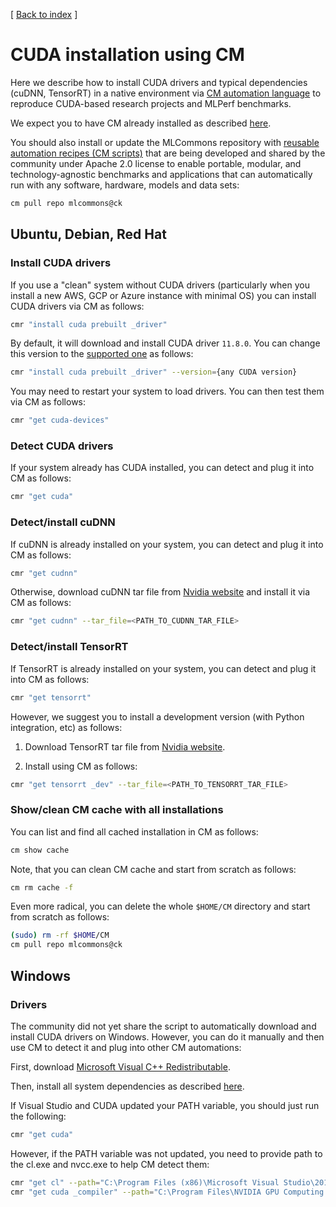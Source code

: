 [ [Back to index](README.md) ]


# CUDA installation using CM

Here we describe how to install CUDA drivers and typical dependencies (cuDNN, TensorRT)
in a native environment via [CM automation language](https://doi.org/10.5281/zenodo.8105339) 
to reproduce CUDA-based research projects and MLPerf benchmarks.

We expect you to have CM already installed as described [here](installation.md).

You should also install or update 
the MLCommons repository with [reusable automation recipes (CM scripts)](https://github.com/mlcommons/ck/tree/master/cm-mlops/script)
that are being developed and shared by the community under Apache 2.0 license 
to enable portable, modular, and technology-agnostic benchmarks and applications 
that can automatically run with any software, hardware, models and data sets:

```bash
cm pull repo mlcommons@ck
```


## Ubuntu, Debian, Red Hat

### Install CUDA drivers

If you use a "clean" system without CUDA drivers (particularly when you install a new AWS, GCP or Azure instance with minimal OS)
you can install CUDA drivers via CM as follows:

```bash
cmr "install cuda prebuilt _driver"
```

By default, it will download and install CUDA driver `11.8.0`. You can change this version 
to the [supported one](https://github.com/mlcommons/ck/blob/master/cm-mlops/script/install-cuda-prebuilt/_cm.json#L56)
as follows:
```bash
cmr "install cuda prebuilt _driver" --version={any CUDA version}
```

You may need to restart your system to load drivers. You can then test them via CM as follows:
```bash
cmr "get cuda-devices"
```

### Detect CUDA drivers

If your system already has CUDA installed, you can detect and plug it into CM as follows:
```bash
cmr "get cuda"
```

### Detect/install cuDNN

If cuDNN is already installed on your system, you can detect and plug it into CM as follows:
    
```bash
cmr "get cudnn"
```

Otherwise, download cuDNN tar file from [Nvidia website](https://developer.nvidia.com/cudnn)
and install it via CM as follows:

```bash
cmr "get cudnn" --tar_file=<PATH_TO_CUDNN_TAR_FILE>
```


### Detect/install TensorRT

If TensorRT is already installed on your system, you can detect and plug it into CM as follows:
    
```bash
cmr "get tensorrt"
```

However, we suggest you to install a development version (with Python integration, etc) as follows:

1. Download TensorRT tar file from [Nvidia website](https://developer.nvidia.com/tensorrt).

2. Install using CM as follows:

```bash
cmr "get tensorrt _dev" --tar_file=<PATH_TO_TENSORRT_TAR_FILE>
```

### Show/clean CM cache with all installations

You can list and find all cached installation in CM as follows:
```bash
cm show cache
```

Note, that you can clean CM cache and start from scratch as follows:
```bash
cm rm cache -f
```

Even more radical, you can delete the whole `$HOME/CM` directory
and start from scratch as follows:
```bash
(sudo) rm -rf $HOME/CM
cm pull repo mlcommons@ck
```


## Windows

### Drivers

The community did not yet share the script to automatically download and install CUDA drivers on Windows.
However, you can do it manually and then use CM to detect it and plug into other CM automations:

First, download [Microsoft Visual C++ Redistributable](https://learn.microsoft.com/en-us/cpp/windows/latest-supported-vc-redist).

Then, install all system dependencies as described [here](https://docs.nvidia.com/cuda/cuda-installation-guide-microsoft-windows/index.html).

If Visual Studio and CUDA updated your PATH variable, you should just run the following:
```bash
cmr "get cuda"
```

However, if the PATH variable was not updated, you need to provide path to the cl.exe and nvcc.exe to help CM detect them:

```bash
cmr "get cl" --path="C:\Program Files (x86)\Microsoft Visual Studio\2019\Community\VC\Tools\MSVC\14.29.30133\bin\Hostx64\x64"
cmr "get cuda _compiler" --path="C:\Program Files\NVIDIA GPU Computing Toolkit\CUDA\v11.7\bin"
```
